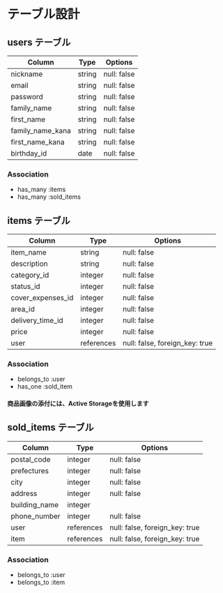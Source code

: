 # テーブル設計

## users テーブル

| Column           | Type    | Options     |
| ---------------- | ------- | ----------- |
| nickname         | string  | null: false |
| email            | string  | null: false |
| password         | string  | null: false |
| family_name      | string  | null: false |
| first_name       | string  | null: false |
| family_name_kana | string  | null: false |
| first_name_kana  | string  | null: false |
| birthday_id      | date    | null: false |

### Association

- has_many :items
- has_many :sold_items

## items テーブル

| Column            | Type       | Options                        |
| ----------------  | ---------- | ------------------------------ |
| item_name         | string     | null: false                    |
| description       | string     | null: false                    |
| category_id       | integer    | null: false                    |
| status_id         | integer    | null: false                    |
| cover_expenses_id | integer    | null: false                    |
| area_id           | integer    | null: false                    |
| delivery_time_id  | integer    | null: false                    |
| price             | integer    | null: false                    |
| user              | references | null: false, foreign_key: true |

### Association

- belongs_to :user
- has_one :sold_item
#### 商品画像の添付には、Active Storageを使用します


## sold_items テーブル

| Column                | Type       | Options                        |
| --------------------- | ---------- | ------------------------------ |
| postal_code           | integer    | null: false                    |
| prefectures           | integer    | null: false                    |
| city                  | integer    | null: false                    |
| address               | integer    | null: false                    |
| building_name         | integer    |                                |
| phone_number          | integer    | null: false                    |
| user                  | references | null: false, foreign_key: true |
| item                  | references | null: false, foreign_key: true |

### Association

- belongs_to :user
- belongs_to :item